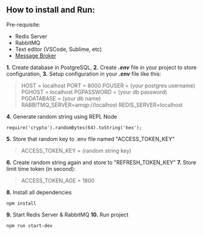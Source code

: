 ## How to install and Run:
Pre-requisite:

 - Redis Server
 - RabbitMQ
 - Text editor (VSCode, Sublime, etc)
 - [Message Broker](https://github.com/titocs/Message-Broker-OpenMusicAPI)

**1.** Create database in PostgreSQL,
**2.** Create ***.env*** file in your project to store configuration,
**3.** Setup configuration in your ***.env*** file like this:


> HOST = localhost
> PORT = 8000
> PGUSER = (your postgres username)
> PGHOST = localhost
> PGPASSWORD = (your db password)
> PGDATABASE = (your db name)
> RABBITMQ_SERVER=amqp://localhost
> REDIS_SERVER=localhost

**4.** Generate random string using REPL Node

    require('crypto').randomBytes(64).toString('hex');
    
**5.** Store that random key to .env file named "ACCESS_TOKEN_KEY"

> ACCESS_TOKEN_KEY = (random string key)

**6.** Create random string again and store to "REFRESH_TOKEN_KEY"
**7.** Store limit time token (in second):

> ACCESS_TOKEN_AGE = 1800

**8.** Install all dependencies

    npm install
**9.** Start Redis Server & RabbitMQ
**10.** Run project

    npm run start-dev
    
